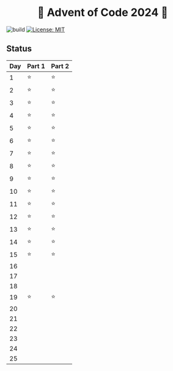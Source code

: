<h1 align="center">🦀 Advent of Code 2024 🎄</h1>

![build](https://github.com/mtharrison/advent-of-code2024/actions/workflows/rust.yml/badge.svg) [![License: MIT](https://img.shields.io/badge/License-MIT-yellow.svg)](https://opensource.org/licenses/MIT)



<!---Results Table BEGIN-->

## Status

| Day | Part 1 | Part 2 |
| --- | ------ | ------ |
| 1   | ⭐️    | ⭐️    |
| 2   | ⭐️    | ⭐️    |
| 3   | ⭐️    | ⭐️    |
| 4   | ⭐️    | ⭐️    |
| 5   | ⭐️    | ⭐️    |
| 6   | ⭐️    | ⭐️    |
| 7   | ⭐️    | ⭐️    |
| 8   | ⭐️    | ⭐️    |
| 9   | ⭐️    | ⭐️    |
| 10  | ⭐️    | ⭐️    |
| 11  | ⭐️    | ⭐️    |
| 12  | ⭐️    | ⭐️    |
| 13  | ⭐️    | ⭐️    |
| 14  | ⭐️    | ⭐️    |
| 15  | ⭐️    | ⭐️    |
| 16  |        |        |
| 17  |        |        |
| 18  |        |        |
| 19  | ⭐️    | ⭐️    |
| 20  |        |        |
| 21  |        |        |
| 22  |        |        |
| 23  |        |        |
| 24  |        |        |
| 25  |        |        |

<!---Results Table END-->
